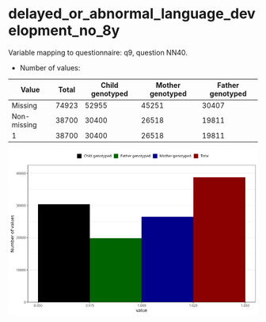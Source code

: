 # delayed_or_abnormal_language_development_no_8y
Variable mapping to questionnaire: q9, question NN40.
- Number of values:

| Value | Total | Child genotyped | Mother genotyped | Father genotyped |
| ----- | ----- | --------------- | ---------------- | ---------------- |
| Missing | 74923 | 52955 | 45251 | 30407 |
| Non-missing | 38700 | 30400 | 26518 | 19811 |
| 1 | 38700 | 30400 | 26518 | 19811 |



![](delayed_or_abnormal_language_development_no_8y_n.png)



